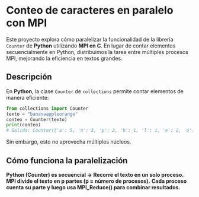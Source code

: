 # **Conteo de caracteres en paralelo con MPI**

Este proyecto explora cómo paralelizar la funcionalidad de la librería `Counter` de **Python** utilizando **MPI en C**. En lugar de contar elementos secuencialmente en Python, distribuimos la tarea entre múltiples procesos MPI, mejorando la eficiencia en textos grandes.  

## **Descripción**  
En **Python**, la clase `Counter` de `collections` permite contar elementos de manera eficiente:  
```python
from collections import Counter  
texto = "bananaappleorange"  
conteo = Counter(texto)  
print(conteo)  
# Salida: Counter({'a': 5, 'n': 3, 'p': 2, 'b': 1, 'l': 1, 'e': 2, 'o': 1, 'r': 1, 'g': 1})
```    
Sin embargo, esto no aprovecha múltiples núcleos.

## **Cómo funciona la paralelización**
**Python (Counter) es secuencial → Recorre el texto en un solo proceso.**
**MPI divide el texto en p partes (p = número de procesos).**
**Cada proceso cuenta su parte y luego usa MPI_Reduce() para combinar resultados.**
